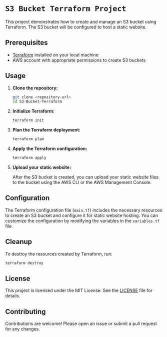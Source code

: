 # `S3 Bucket Terraform Project`

This project demonstrates how to create and manage an S3 bucket using Terraform. The S3 bucket will be configured to host a static website.

## Prerequisites

- [Terraform](https://www.terraform.io/downloads.html) installed on your local machine
- AWS account with appropriate permissions to create S3 buckets

## Usage

1. **Clone the repository:**

    ```sh
    git clone <repository-url>
    cd S3-Bucket-Terraform
    ```

2. **Initialize Terraform:**

    ```sh
    terraform init
    ```

3. **Plan the Terraform deployment:**

    ```sh
    terraform plan
    ```

4. **Apply the Terraform configuration:**

    ```sh
    terraform apply
    ```

5. **Upload your static website:**

    After the S3 bucket is created, you can upload your static website files to the bucket using the AWS CLI or the AWS Management Console.

## Configuration

The Terraform configuration file (`main.tf`) includes the necessary resources to create an S3 bucket and configure it for static website hosting. You can customize the configuration by modifying the variables in the `variables.tf` file.

## Cleanup

To destroy the resources created by Terraform, run:

```sh
terraform destroy
```

## License

This project is licensed under the MIT License. See the [LICENSE](LICENSE) file for details.

## Contributing

Contributions are welcome! Please open an issue or submit a pull request for any changes.


